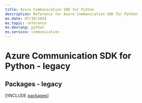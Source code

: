 ```yaml
---
title: Azure Communication SDK for Python
description: Reference for Azure Communication SDK for Python
ms.date: 07/30/2024
ms.topic: reference
ms.devlang: python
ms.service: communication
---
```

# Azure Communication SDK for Python - legacy
## Packages - legacy
[!INCLUDE [packages](communication-index.md)]